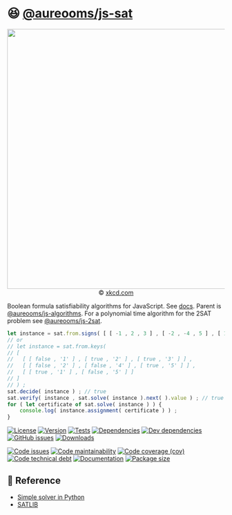 :satisfied: [@aureooms/js-sat](https://aureooms.github.io/js-sat)
==

<p align="center">
<a href="https://xkcd.com/287">
<img src="https://imgs.xkcd.com/comics/np_complete.png" width="600">
</a><br/>
© <a href="https://xkcd.com">xkcd.com</a>
</p>

Boolean formula satisfiability algorithms for JavaScript.
See [docs](https://aureooms.github.io/js-sat).
Parent is [@aureooms/js-algorithms](https://github.com/aureooms/js-algorithms).
For a polynomial time algorithm for the 2SAT problem see
[@aureooms/js-2sat](https://github.com/aureooms/js-2sat).

```js
let instance = sat.from.signs( [ [ -1 , 2 , 3 ] , [ -2 , -4 , 5 ] , [ 1 , -5 ] ] ) ;
// or
// let instance = sat.from.keys(
// [
//   [ [ false , '1' ] , [ true , '2' ] , [ true , '3' ] ] ,
//   [ [ false , '2' ] , [ false , '4' ] , [ true , '5' ] ] ,
//   [ [ true , '1' ] , [ false , '5' ] ]
// ]
// ) ;
sat.decide( instance ) ; // true
sat.verify( instance , sat.solve( instance ).next( ).value ) ; // true
for ( let certificate of sat.solve( instance ) ) {
    console.log( instance.assignment( certificate ) ) ;
}
```

[![License](https://img.shields.io/github/license/aureooms/js-sat.svg)](https://raw.githubusercontent.com/aureooms/js-sat/main/LICENSE)
[![Version](https://img.shields.io/npm/v/@aureooms/js-sat.svg)](https://www.npmjs.org/package/@aureooms/js-sat)
[![Tests](https://img.shields.io/github/workflow/status/aureooms/js-sat/ci:test?event=push&label=tests)](https://github.com/aureooms/js-sat/actions/workflows/ci:test.yml?query=branch:main)
[![Dependencies](https://img.shields.io/david/aureooms/js-sat.svg)](https://david-dm.org/aureooms/js-sat)
[![Dev dependencies](https://img.shields.io/david/dev/aureooms/js-sat.svg)](https://david-dm.org/aureooms/js-sat?type=dev)
[![GitHub issues](https://img.shields.io/github/issues/aureooms/js-sat.svg)](https://github.com/aureooms/js-sat/issues)
[![Downloads](https://img.shields.io/npm/dm/@aureooms/js-sat.svg)](https://www.npmjs.org/package/@aureooms/js-sat)

[![Code issues](https://img.shields.io/codeclimate/issues/aureooms/js-sat.svg)](https://codeclimate.com/github/aureooms/js-sat/issues)
[![Code maintainability](https://img.shields.io/codeclimate/maintainability/aureooms/js-sat.svg)](https://codeclimate.com/github/aureooms/js-sat/trends/churn)
[![Code coverage (cov)](https://img.shields.io/codecov/c/gh/aureooms/js-sat/main.svg)](https://codecov.io/gh/aureooms/js-sat)
[![Code technical debt](https://img.shields.io/codeclimate/tech-debt/aureooms/js-sat.svg)](https://codeclimate.com/github/aureooms/js-sat/trends/technical_debt)
[![Documentation](https://aureooms.github.io/js-sat/badge.svg)](https://aureooms.github.io/js-sat/source.html)
[![Package size](https://img.shields.io/bundlephobia/minzip/@aureooms/js-sat)](https://bundlephobia.com/result?p=@aureooms/js-sat)

## :scroll: Reference

  - [Simple solver in Python](http://sahandsaba.com/understanding-sat-by-implementing-a-simple-sat-solver-in-python.html)
  - [SATLIB](http://www.cs.ubc.ca/~hoos/SATLIB/benchm.html)
